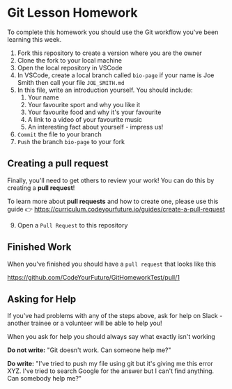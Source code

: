 # Git Lesson Homework

To complete this homework you should use the Git workflow you've been learning this week.

1. Fork this repository to create a version where you are the owner
2. Clone the fork to your local machine
3. Open the local repository in VSCode
4. In VSCode, create a local branch called `bio-page`
    if your name is Joe Smith then call your file `JOE_SMITH.md`
6. In this file, write an introduction yourself. You should include:
   1. Your name
   2. Your favourite sport and why you like it
   3. Your favourite food and why it's your favourite
   4. A link to a video of your favourite music
   5. An interesting fact about yourself - impress us!
7. `Commit` the file to your branch
8. `Push` the branch `bio-page` to your fork

## Creating a pull request

Finally, you'll need to get others to review your work! 
You can do this by creating a **pull request**!

To learn more about **pull requests** and how to create one, please use this guide 👉 https://curriculum.codeyourfuture.io/guides/create-a-pull-request

9. Open a `Pull Request` to this repository

## Finished Work

When you've finished you should have a `pull request` that looks like this

https://github.com/CodeYourFuture/GitHomeworkTest/pull/1

## Asking for Help

If you've had problems with any of the steps above, ask for help on Slack - another trainee or a volunteer will be able to help you!

When you ask for help you should always say what exactly isn't working

**Do not write:** "Git doesn't work. Can someone help me?"

**Do write:** "I've tried to push my file using git but it's giving me this error XYZ. I've tried to search Google for the answer but I can't find anything. Can somebody help me?"
